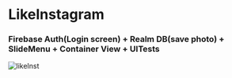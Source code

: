 # LikeInstagram

### Firebase Auth(Login screen) + Realm DB(save photo) + SlideMenu + Container View + UITests

![likeInst](https://user-images.githubusercontent.com/30910230/68406681-4359cb80-0193-11ea-8c39-16ffe193b7c9.gif)
